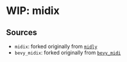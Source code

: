 # WIP: midix


## Sources

- `midix`: forked originally from [`midly`](https://github.com/kovaxis/midix)
- `bevy_midix`: forked originally from [`bevy_midi`](https://github.com/BlackPhlox/bevy_midi)
